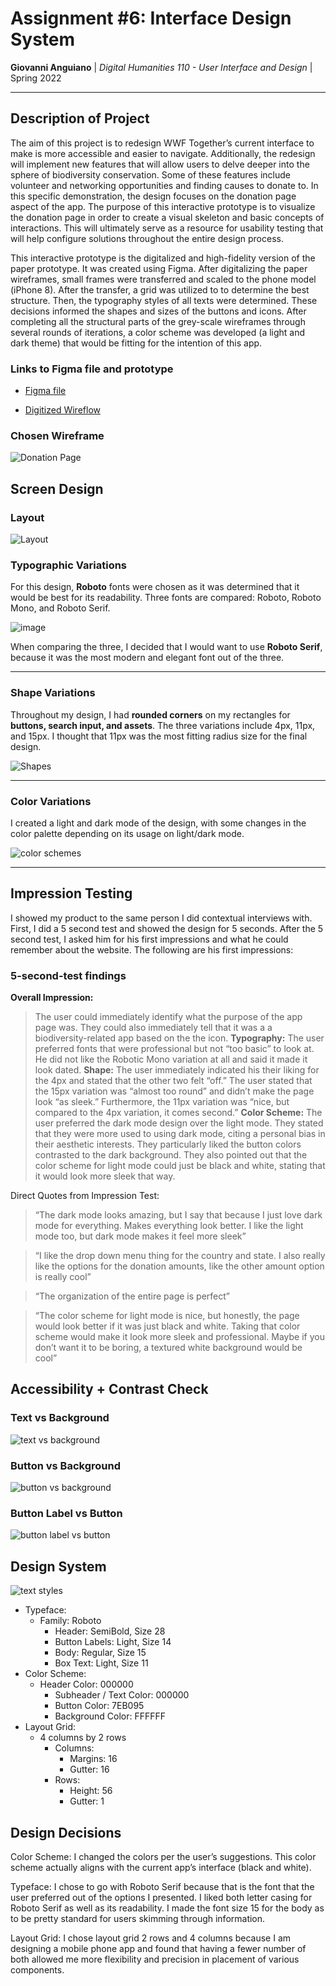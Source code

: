 
# Assignment #6: Interface Design System

**Giovanni Anguiano** | *Digital Humanities 110 - User Interface and Design* | Spring 2022

---

## Description of Project

The aim of this project is to redesign WWF Together’s current interface to make is more accessible and easier to navigate. Additionally, the redesign will implement new features that will allow users to delve deeper into the sphere of biodiversity conservation. Some of these features include volunteer and networking opportunities and finding causes to donate to. In this specific demonstration, the design focuses on the donation page aspect of the app. The purpose of this interactive prototype is to visualize the donation page in order to create a visual skeleton and basic concepts of interactions. This will ultimately serve as a resource for usability testing that will help configure solutions throughout the entire design process. 

This interactive prototype is the digitalized and high-fidelity version of the paper prototype. It was created using Figma. After digitalizing the paper wireframes, small frames were transferred and scaled to the phone model (iPhone 8). After the transfer, a grid was utilized to to determine the best structure. Then, the typography styles of all texts were determined. These decisions informed the shapes and sizes of the buttons and icons. After completing all the structural parts of the grey-scale wireframes through several rounds of iterations, a color scheme was developed (a light and dark theme) that would be fitting for the intention of this app.

### Links to Figma file and prototype

- [Figma file](https://www.figma.com/file/aXirTq3xskgszB6fJ6K7N7/Untitled?node-id=0%3A1&t=uckUY0MNbq6oV2zi-1)

- [Digitized Wireflow](https://www.figma.com/file/A6TIjtT88Z6jO09k44Zn08/LoFi-Prototype?node-id=0%3A1&t=bNjeppZZ1DgzpCZc-1)

### Chosen Wireframe

![Donation Page](donationpage.png)

## Screen Design

### Layout

![Layout](layout.png)

### Typographic Variations

For this design, **Roboto** fonts were chosen as it was determined that it would be best for its readability. Three fonts are compared: Roboto, Roboto Mono, and Roboto Serif.

![image](typography.png)

When comparing the three, I decided that I would want to use **Roboto Serif**, because it was the most modern and elegant font out of the three.

---

### Shape Variations

Throughout my design, I had **rounded corners** on my rectangles for **buttons, search input, and assets**. The three variations include 4px, 11px, and 15px. I thought that 11px was the most fitting radius size for the final design.

![Shapes](shapes.png)


---

### Color Variations

I created a light and dark mode of the design, with some changes in the color palette depending on its usage on light/dark mode.

![color schemes](colors.png)

---

## Impression Testing


I showed my product to the same person I did contextual interviews with. First, I did a 5 second test and showed the design for 5 seconds. After the 5 second test, I asked him for his first impressions and what he could remember about the website. The following are his first impressions:

### 5-second-test findings

**Overall Impression:**
> The user could immediately identify what the purpose of the app page was. They could also immediately tell that it was a a biodiversity-related app based on the the icon.
**Typography:**
> The user preferred fonts that were professional but not “too basic” to look at. He did not like the Robotic Mono variation at all and said it made it look dated.
**Shape:**
> The user immediately indicated his their liking for the 4px and stated that the other two felt “off.” The user stated that the 15px variation was “almost too round” and didn’t make the page look “as sleek.” Furthermore, the 11px variation was “nice, but compared to the 4px variation, it comes second.”
**Color Scheme:**
> The user preferred the dark mode design over the light mode. They stated that they were more used to using dark mode, citing a personal bias in their aesthetic interests. They particularly liked the button colors contrasted to the dark background. They also pointed out that the color scheme for light mode could just be black and white, stating that it would look more sleek that way.

Direct Quotes from Impression Test:

> “The dark mode looks amazing, but I say that because I just love dark mode for everything. Makes everything look better. I like the light mode too, but dark mode makes it feel more sleek”

> “I like the drop down menu thing for the country and state. I also really like the options for the donation amounts, like the other amount option is really cool”

> “The organization of the entire page is perfect”

> “The color scheme for light mode is nice, but honestly, the page would look better if it was just black and white. Taking that color scheme would make it look more sleek and professional. Maybe if you don’t want it to be boring, a textured white background would be cool”


## Accessibility + Contrast Check

### Text vs Background

![text vs background](textback.png)

### Button vs Background

![button vs background](buttonback.png)

### Button Label vs Button

![button label vs button](buttonlabel.png)

## Design System

![text styles](textstyle.png)

* Typeface:
    * Family: Roboto
        * Header: SemiBold, Size 28
        * Button Labels: Light, Size 14
        * Body: Regular, Size 15
        * Box Text: Light, Size 11
* Color Scheme:
    * Header Color: 000000
        * Subheader / Text Color: 000000
        * Button Color: 7EB095
        * Background Color: FFFFFF
* Layout Grid:
    * 4 columns by 2 rows
        * Columns:
            * Margins: 16
            * Gutter: 16
        * Rows:
            * Height: 56
            * Gutter: 1
## Design Decisions 

Color Scheme:
I changed the colors per the user’s suggestions. This color scheme actually aligns with the current app’s interface (black and white). 

Typeface:
I chose to go with Roboto Serif because that is the font that the user preferred out of the options I presented. I liked both letter casing for Roboto Serif as well as its readability. I made the font size 15 for the body as to be pretty standard for users skimming through information.

Layout Grid:
I chose layout grid 2 rows and 4 columns because I am designing a mobile phone app and found that having a fewer number of both allowed me more flexibility and precision in placement of various components.
